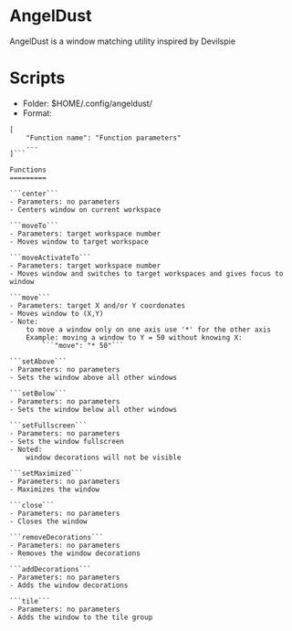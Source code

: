 AngelDust
=========

AngelDust is a window matching utility inspired by Devilspie

Scripts
=======

- Folder: $HOME/.config/angeldust/
- Format:
```"Window name"
[
	"Function name": "Function parameters"
	...
]```

Functions
=========

```center``` 
- Parameters: no parameters
- Centers window on current workspace

```moveTo``` 
- Parameters: target workspace number
- Moves window to target workspace

```moveActivateTo```
- Parameters: target workspace number
- Moves window and switches to target workspaces and gives focus to window

```move```
- Parameters: target X and/or Y coordonates
- Moves window to (X,Y)
- Note: 
	to move a window only on one axis use '*' for the other axis
	Example: moving a window to Y = 50 without knowing X:
		```"move": "* 50"```

```setAbove```
- Parameters: no parameters
- Sets the window above all other windows

```setBelow```
- Parameters: no parameters
- Sets the window below all other windows

```setFullscreen```
- Parameters: no parameters
- Sets the window fullscreen 
- Noted:
	window decorations will not be visible

```setMaximized```
- Parameters: no parameters
- Maximizes the window

```close```
- Parameters: no parameters
- Closes the window

```removeDecorations```
- Parameters: no parameters
- Removes the window decorations

```addDecorations```
- Parameters: no parameters
- Adds the window decorations

```tile```
- Parameters: no parameters
- Adds the window to the tile group

